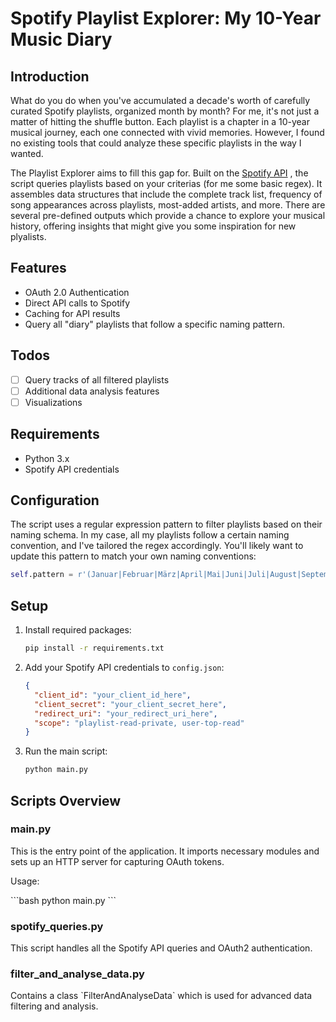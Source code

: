 # Spotify Playlist Explorer: My 10-Year Music Diary

## Introduction

What do you do when you've accumulated a decade's worth of carefully curated Spotify playlists, organized month by month? For me, it's not just a matter of hitting the shuffle button. Each playlist is a chapter in a 10-year musical journey, each one connected with vivid memories. However, I found no existing tools that could analyze these specific playlists in the way I wanted.

The Playlist Explorer aims to fill this gap for. Built on the [Spotify API](https://developer.spotify.com/documentation/web-api)
, the script queries playlists based on your criterias (for me some basic regex). It assembles data structures that include the complete track list, frequency of song appearances across playlists, most-added artists, and more. There are several pre-defined outputs which provide a chance to explore your musical history, offering insights that might give you some inspiration for new plyalists.

## Features

- OAuth 2.0 Authentication
- Direct API calls to Spotify
- Caching for API results
- Query all "diary" playlists that follow a specific naming pattern.

## Todos

- [ ] Query tracks of all filtered playlists
- [ ] Additional data analysis features
- [ ] Visualizations

## Requirements

- Python 3.x
- Spotify API credentials

## Configuration

The script uses a regular expression pattern to filter playlists based on their naming schema. In my case, all my playlists follow a certain naming convention, and I've tailored the regex accordingly. You'll likely want to update this pattern to match your own naming conventions:

```python
self.pattern = r'(Januar|Februar|März|April|Mai|Juni|Juli|August|September|Oktober|November|Dezember)(?: und (Januar|Februar|März|April|Mai|Juni|Juli|August|September|Oktober|November|Dezember))? \d{4} *- *+'
```

## Setup

1. Install required packages:

   ```bash
   pip install -r requirements.txt
   ```

2. Add your Spotify API credentials to `config.json`:

   ```json
   {
     "client_id": "your_client_id_here",
     "client_secret": "your_client_secret_here",
     "redirect_uri": "your_redirect_uri_here",
     "scope": "playlist-read-private, user-top-read"
   }
   ```

3. Run the main script:

   ```bash
   python main.py
   ```

## Scripts Overview

### main.py

This is the entry point of the application. It imports necessary modules and sets up an HTTP server for capturing OAuth tokens.

Usage:

\`\`\`bash
python main.py
\`\`\`

### spotify_queries.py

This script handles all the Spotify API queries and OAuth2 authentication.

### filter_and_analyse_data.py

Contains a class \`FilterAndAnalyseData\` which is used for advanced data filtering and analysis.
